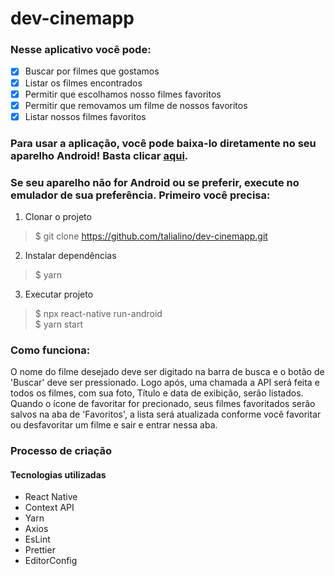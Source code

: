 # dev-cinemapp

### Nesse aplicativo você pode:

- [x] Buscar por filmes que gostamos
- [x] Listar os filmes encontrados
- [x] Permitir que escolhamos nosso filmes favoritos
- [x] Permitir que removamos um filme de nossos favoritos 
- [x] Listar nossos filmes favoritos

### Para usar a aplicação, você pode baixa-lo diretamente no seu aparelho Android! Basta clicar [aqui](https://drive.google.com/drive/u/1/folders/Jf9JNEQerwPq4A7jCHKmlGASXqrx8v8k).

### Se seu aparelho não for Android ou se preferir, execute no emulador de sua preferência. Primeiro você precisa:

 1. Clonar o projeto
> $ git clone https://github.com/talialino/dev-cinemapp.git

 2. Instalar dependências
> $ yarn

 3. Executar projeto
> $ npx react-native run-android  
> $ yarn start


### Como funciona:

O nome do filme desejado deve ser digitado na barra de busca e o botão de 'Buscar' deve ser pressionado. Logo após, uma chamada a API será feita e todos os filmes, com sua foto, Título e data de exibição, serão listados. Quando o ícone de favoritar for precionado, seus filmes favoritados serão salvos na aba de 'Favoritos', a lista será atualizada conforme você favoritar ou desfavoritar um filme e sair e entrar nessa aba.
 
### Processo de criação

#### Tecnologias utilizadas
 - React Native
 - Context API
 - Yarn
 - Axios
 - EsLint
 - Prettier 
 - EditorConfig 

